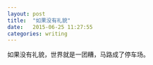 ```yaml
---
layout: post
title:  "如果没有礼貌"
date:   2015-06-25 11:27:55
categories: writing
---
```

如果没有礼貌，世界就是一团糟，马路成了停车场。
